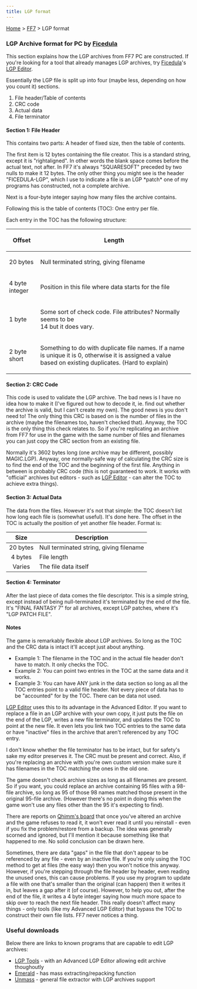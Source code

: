 ```yaml
---
title: LGP format
---
```


[Home](Main%20Page.md) > [FF7](FF7.md) > LGP format

### LGP Archive format for PC by [Ficedula][]

This section explains how the LGP archives from FF7 PC are constructed.
If you're looking for a tool that already manages LGP archives, try
[Ficedula][]'s [LGP Editor][].

Essentially the LGP file is split up into four (maybe less, depending on
how you count it) sections.

1.  File header/Table of contents
2.  CRC code
3.  Actual data
4.  File terminator

#### Section 1: File Header

This contains two parts: A header of fixed size, then the table of
contents.

The first item is 12 bytes containing the file creator. This is a
standard string, except it is "rightaligned". In other words the blank
space comes before the actual text, not after. In FF7 it's always
"SQUARESOFT" preceded by two nulls to make it 12 bytes. The only other
thing you might see is the header "FICEDULA-LGP", which I use to
indicate a file is an LGP \*patch\* one of my programs has constructed,
not a complete archive.

Next is a four-byte integer saying how many files the archive contains.

Following this is the table of contents (TOC): One entry per file.

Each entry in the TOC has the following structure:

<table>
<thead>
<tr class="header">
<th><p>Offset</p></th>
<th><p>Length</p></th>
</tr>
</thead>
<tbody>
<tr class="odd">
<td><p>20 bytes</p></td>
<td><p>Null terminated string, giving filename</p></td>
</tr>
<tr class="even">
<td><p>4 byte integer</p></td>
<td><p>Position in this file where data starts for the file</p></td>
</tr>
<tr class="odd">
<td><p>1 byte</p></td>
<td><p>Some sort of check code. File attributes? Normally seems to be<br />
14 but it does vary.</p></td>
</tr>
<tr class="even">
<td><p>2 byte short</p></td>
<td><p>Something to do with duplicate file names. If a name is unique it is 0, otherwise it is assigned a value based on existing duplicates. (Hard to explain)</p></td>
</tr>
</tbody>
</table>

#### Section 2: CRC Code

This code is used to validate the LGP archive. The bad news is I have no
idea how to make it (I've figured out how to decode it, ie. find out
whether the archive is valid, but I can't create my own). The good news
is you don't need to! The only thing this CRC is based on is the number
of files in the archive (maybe the filenames too, haven't checked that).
Anyway, the TOC is the only thing this check relates to. So if you're
replicating an archive from FF7 for use in the game with the same number
of files and filenames you can just copy the CRC section from an
existing file.

Normally it's 3602 bytes long (one archive may be different, possibly
MAGIC.LGP). Anyway, one normally-safe way of calculating the CRC size is
to find the end of the TOC and the beginning of the first file. Anything
in between is probably CRC code (this is not guaranteed to work. It
works with "official" archives but editors - such as [LGP Editor][1] -
can alter the TOC to achieve extra things).

#### Section 3: Actual Data

The data from the files. However it's not that simple: the TOC doesn't
list how long each file is (somewhat useful). It's done here. The offset
in the TOC is actually the position of yet another file header. Format
is:

|   Size   | Description                             |
|:--------:|-----------------------------------------|
| 20 bytes | Null terminated string, giving filename |
| 4 bytes  | File length                             |
|  Varies  | The file data itself                    |

#### Section 4: Terminator

After the last piece of data comes the file descriptor. This is a simple
string, except instead of being null-terminated it's terminated by the
end of the file. It's "FINAL FANTASY 7" for all archives, except LGP
patches, where it's "LGP PATCH FILE".

#### Notes

The game is remarkably flexible about LGP archives. So long as the TOC
and the CRC data is intact it'll accept just about anything.

-   Example 1: The filename in the TOC and in the actual file header
    don't have to match. It only checks the TOC.
-   Example 2: You can point two entries in the TOC at the same data and
    it works.
-   Example 3: You can have ANY junk in the data section so long as all
    the TOC entries point to a valid file header. Not every piece of
    data has to be "accounted" for by the TOC. There can be data not
    used.

[LGP Editor][1] uses this to its advantage in the Advanced Editor. If
you want to replace a file in an LGP archive with your own copy, it just
puts the file on the end of the LGP, writes a new file terminator, and
updates the TOC to point at the new file. It even lets you link two TOC
entries to the same data or have "inactive" files in the archive that
aren't referenced by any TOC entry.

I don't know whether the file terminator has to be intact, but for
safety's sake my editor preserves it. The CRC must be present and
correct. Also, if you're replacing an archive with you're own custom
version make sure it has filenames in the TOC matching the ones in the
old one.

The game doesn't check archive sizes as long as all filenames are
present. So if you want, you could replace an archive containing 95
files with a 98-file archive, so long as 95 of those 98 names matched
those present in the original 95-file archive. (However there's no point
in doing this when the game won't use any files other than the 95 it's
expecting to find).

There are reports on [Qhimm's board][] that once you've altered an
archive and the game refuses to read it, it won't ever read it until you
reinstall - even if you fix the problem/restore from a backup. The idea
was generally scorned and ignored, but I'll mention it because something
like that happened to me. No solid conclusion can be drawn here.

Sometimes, there are data "gaps" in the file that don't appear to be
referenced by any file - even by an inactive file. If you're only using
the TOC method to get at files (the easy way) then you won't notice this
anyway. However, if you're stepping through the file header by header,
even reading the unused ones, this can cause problems. If you use my
program to update a file with one that's smaller than the original (can
happen) then it writes it in, but leaves a gap after it (of course).
However, to help you out, after the end of the file, it writes a 4 byte
integer saying how much more space to skip over to reach the next file
header. This really doesn't affect many things - only tools (like my
Advanced LGP Editor) that bypass the TOC to construct their own file
lists. FF7 never notices a thing.

### Useful downloads

Below there are links to known programs that are capable to edit LGP
archives:

-   [LGP Tools][] - with an Advanced LGP Editor allowing edit archive
    thoughoutly
-   [Emerald][] - has mass extracting/repacking function
-   [Unmass][] - general file extractor with LGP archives support

  [Ficedula]: ../User:Ficedula.md "wikilink"
  [LGP Editor]: http://sylphds.net/f2k3/index.html
  [1]: http://www.ficedula.com/
  [Qhimm's board]: http://forums.qhimm.com/
  [LGP Tools]: http://www.sylphds.net/f2k3/programs/lgptools/lgptools160.zip
  [Emerald]: http://elentor.com/Projetos/FF7-Tools/Extracting/Emerald.zip
  [Unmass]: http://mirex.mypage.sk/index.php?selected=1#Unmass

